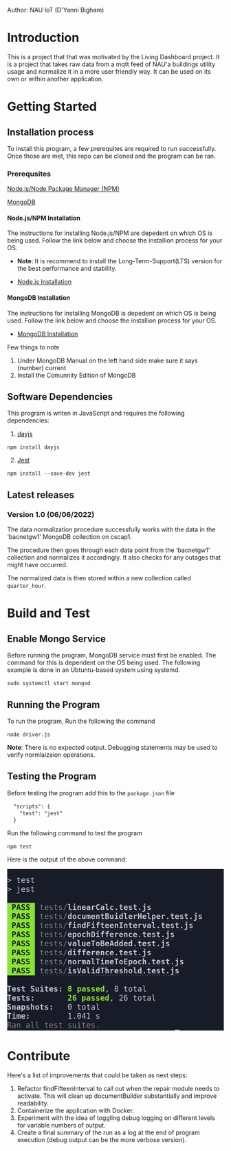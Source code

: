 Author: NAU IoT (D'Yanni Bigham)
# Introduction 
This is a project that that was motivated by the Living Dashboard project. It is a project that takes raw data from a mqtt feed of NAU'a buildings utility usage and normalize it in a more user friendly way. It can be used on its own or within another application.

# Getting Started
## Installation process

To install this program, a few prerequites are required to run successfully. Once those are met, this repo can be cloned and the program can be ran.

### Prerequsites

[Node.js/Node Package Manager (NPM)](https://nodejs.dev/learn)

[MongoDB](https://www.mongodb.com/what-is-mongodb)

#### Node.js/NPM Installation

The instructions for installing Node.js/NPM are depedent on which OS is being used. Follow the link below and choose the installion process for your OS.

- **Note**: It is recommend to install the Long-Term-Support(LTS) version for the best performance and stability.

- [Node.js Installation](https://nodejs.org/en/download/)

#### MongoDB Installation 

The instructions for installing MongoDB is depedent on which OS is being used. Follow the link below and choose the installion process for your OS.
- [MongoDB Installation](https://www.mongodb.com/docs/manual/installation/)

Few things to note
1. Under MongoDB Manual on the left hand side make sure it says (number) current
2. Install the Comunnity Edition of MongoDB


## Software Dependencies
This program is writen in JavaScript and requires the following dependencies:

1. [dayjs](https://day.js.org/en/)<br>
```
npm install dayjs
```
2. [Jest](https://jestjs.io/)<br>
```
npm install --save-dev jest
```
##	Latest releases

### Version 1.0 (06/06/2022)
The data normalization procedure successfully works with the data in the ‘bacnetgw1’ MongoDB collection on cscap1. 

The procedure then goes through each data point from the ‘bacnetgw1’ collection and normalizes it accordingly. It also checks for any outages that might have occurred.

The normalized data is then stored within a new collection called `quarter_hour`.


# Build and Test

## Enable Mongo Service
Before running the program, MongoDB service must first be enabled. The command for this is dependent on the OS being used. The following example is done in an Ubtuntu-based system using systemd.

```
sudo systemctl start mongod
```
## Running the Program
To run the program, Run the following the command
```
node driver.js
```
**Note**: There is no expected output. Debugging statements may be used to verify normlaizaion operations. 

## Testing the Program
Before testing the program add this to the `package.json` file 
```
  "scripts": {
    "test": "jest"
  }
  ```

  Run the following command to test the program
  ```
  npm test
  ```

  Here is the output of the above command:

  ![Test Results](./references/test_results.png)
# Contribute
Here's a list of improvements that could be taken as next steps:
1. Refactor findFifteenInterval to call out when the repair module needs to activate. This will clean up documentBuilder substantially and improve readability.
2. Containerize the application with Docker.
3. Experiment with the idea of toggling debug logging on different levels for variable numbers of output.
4. Create a final summary of the run as a log at the end of program execution (debug output can be the more verbose version).
